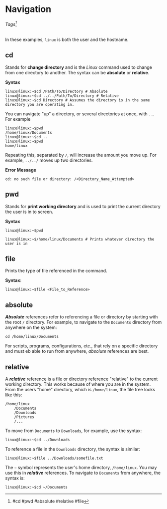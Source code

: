 # Navigation
###### Tags[^1]

[^1]: #cd #pwd #absolute #relative #file

In these examples, `linux` is both the user and the hostname. 

## cd
Stands for **change directory** and is the *Linux* command used to change from one directory to another. The syntax can be **absolute** or **relative**. 

**Syntax**
```
linux@linux:~$cd /Path/To/Directory # Absolute
linux@linux:~$cd ../../Path/To/Directory # Relative
linux@linux:~$cd Directory # Assumes the directory is in the same directory you are operating in. 
```

You can navigate "up" a directory, or several directories at once, with `..`. For example

```
linux@linux:~$pwd
/home/linux/Documents
linux@linux:~$cd ..
linux@linux:~$pwd
home/linux
```
 
 Repeating this, separated by `/`, will increase the amount you move up. For example, `../../` moves up two directories. 
 
**Error Message**
```
cd: no such file or directory: /<Directory_Name_Attempted>
```

## pwd

Stands for **print working directory** and is used to print the current directory the user is in to screen. 

**Syntax**
```
linux@linux:~$pwd

linux@linux:~$/home/linux/Documents # Prints whatever directory the user is in
```

## file

Prints the type of file referenced in the command. 

**Syntax**:
```
linux@linux:~$file <File_to_Reference>
```


## absolute

***Absolute*** references refer to referencing a file or directory by starting with the root `/` directory. For example, to navigate to the `Documents` directory from anywhere on the system:

```
cd /home/linux/Documents
```

For scripts, programs, configurations, etc., that rely on a specific directory and must eb able to run from anywhere, *absolute* references are best.

## relative

A ***relative*** reference is a file or directory reference "relative" to the current working directory. This works because of where you are in the system. From the users "home" directory, which is `/home/linux`, the file tree looks like this:

```
/home/linux
	/Documents
	/Downloads
	/Pictures
	/...
```

To move from `Documents` to `Downloads`, for example, use the syntax:

```
linux@linux:~$cd ../Downloads
```

To reference a file in the `Downloads` directory, the syntax is similar:

```
linux@linux:~$file ../Downloads/somefile.txt
```

The `~` symbol represents the user's home directory, `/home/linux`. You may use this in ***relative*** references. To navigate to `Documents` from anywhere, the syntax is:

```
linux@linux:~$cd ~/Documents